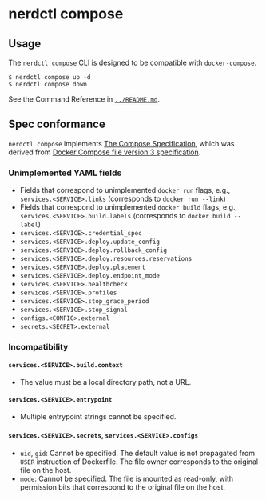 # nerdctl compose

## Usage

The `nerdctl compose` CLI is designed to be compatible with `docker-compose`.

```console
$ nerdctl compose up -d
$ nerdctl compose down
```

See the Command Reference in [`../README.md`](../README.md).

## Spec conformance

`nerdctl compose` implements [The Compose Specification](https://github.com/compose-spec/compose-spec),
which was derived from [Docker Compose file version 3 specification](https://docs.docker.com/compose/compose-file/compose-file-v3/).

### Unimplemented YAML fields
- Fields that correspond to unimplemented `docker run` flags, e.g., `services.<SERVICE>.links` (corresponds to `docker run --link`)
- Fields that correspond to unimplemented `docker build` flags, e.g., `services.<SERVICE>.build.labels` (corresponds to `docker build --label`)
- `services.<SERVICE>.credential_spec`
- `services.<SERVICE>.deploy.update_config`
- `services.<SERVICE>.deploy.rollback_config`
- `services.<SERVICE>.deploy.resources.reservations`
- `services.<SERVICE>.deploy.placement`
- `services.<SERVICE>.deploy.endpoint_mode`
- `services.<SERVICE>.healthcheck`
- `services.<SERVICE>.profiles`
- `services.<SERVICE>.stop_grace_period`
- `services.<SERVICE>.stop_signal`
- `configs.<CONFIG>.external`
- `secrets.<SECRET>.external`

### Incompatibility
#### `services.<SERVICE>.build.context`
- The value must be a local directory path, not a URL.

#### `services.<SERVICE>.entrypoint`
- Multiple entrypoint strings cannot be specified.

#### `services.<SERVICE>.secrets`, `services.<SERVICE>.configs`
- `uid`, `gid`: Cannot be specified. The default value is not propagated from `USER` instruction of Dockerfile.
  The file owner corresponds to the original file on the host.
- `mode`: Cannot be specified. The file is mounted as read-only, with permission bits that correspond to the original file on the host.
